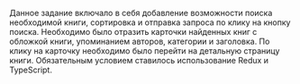 Данное задание включало в себя добавление возможности поиска необходимой книги, сортировка и отправка запроса по клику на кнопку поиска. Необходимо было отразить карточки найденных книг с обложкой книги, упоминанием авторов, категории и заголовка. По клику на карточку необходимо было перейти на детальную страницу книги. 
Обязательным условием ставилось использование Redux и TypeScript. 
